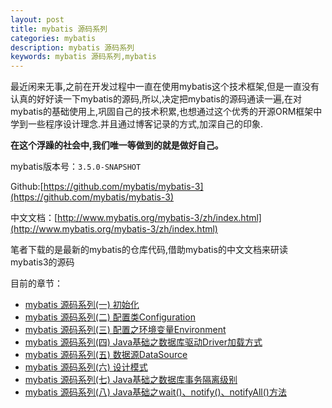 ```yaml
---
layout: post
title: mybatis 源码系列
categories: mybatis
description: mybatis 源码系列
keywords: mybatis 源码系列,mybatis
---
```



最近闲来无事,之前在开发过程中一直在使用mybatis这个技术框架,但是一直没有认真的好好读一下mybatis的源码,所以,决定把mybatis的源码通读一遍,在对mybatis的基础使用上,巩固自己的技术积累,也想通过这个优秀的开源ORM框架中学到一些程序设计理念.并且通过博客记录的方式,加深自己的印象.

**在这个浮躁的社会中,我们唯一等做到的就是做好自己。**


mybatis版本号：`3.5.0-SNAPSHOT`

Github:[https://github.com/mybatis/mybatis-3](https://github.com/mybatis/mybatis-3)

中文文档：[http://www.mybatis.org/mybatis-3/zh/index.html](http://www.mybatis.org/mybatis-3/zh/index.html)



笔者下载的是最新的mybatis的仓库代码,借助mybatis的中文文档来研读mybatis3的源码

目前的章节：

- [mybatis 源码系列(一) 初始化](/2019/05/11/mybatis-1/)
- [mybatis 源码系列(二) 配置类Configuration](/2019/05/12/mybatis-2/)
- [mybatis 源码系列(三) 配置之环境变量Environment](/2019/05/13/mybatis-3/)
- [mybatis 源码系列(四) Java基础之数据库驱动Driver加载方式](/2019/05/14/mybatis-4/)
- [mybatis 源码系列(五) 数据源DataSource](/2019/05/16/mybatis-5/)
- [mybatis 源码系列(六) 设计模式](/2019/05/17/mybatis-6/)
- [mybatis 源码系列(七) Java基础之数据库事务隔离级别](/2019/05/18/mybatis-7/)
- [mybatis 源码系列(八) Java基础之wait()、notify()、notifyAll()方法](/2019/05/19/mybatis-8/)